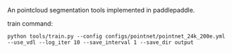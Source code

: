 An pointcloud segmentation tools implemented in paddlepaddle.

train command:
```commandline
python tools/train.py --config configs/pointnet/pointnet_24k_200e.yml --use_vdl --log_iter 10 --save_interval 1 --save_dir output
```
